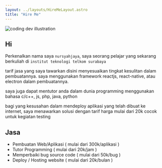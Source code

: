 ```yaml
---
layout: ../layouts/HireMeLayout.astro
title: "Hire Me"
---
```


<div>
  <img src="/assets/dev.svg" class="sm:w-1/2 mx-auto" alt="coding dev illustration">
</div>

## Hi

Perkenalkan nama saya `nursyahjaya`, saya seorang pelajar yang sekarang berkuliah di `institut teknologi telkom surabaya`

tarif jasa yang saya tawarkan disini menyesuaikan tingkat kesulitan dalam pembuatannya. saya menggunakan framework reactjs, react-native, atau electron dalam pembuatannya.

saya juga dapat mentutor anda dalam dunia programming menggunakan bahasa c/c++, js, php, java, python

bagi yang kesusahan dalam mendeploy aplikasi yang telah dibuat ke internet, saya menawarkan solusi dengan tarif harga mulai dari 20k cocok untuk kegiatan testing

## Jasa

- Pembuatan Web/Aplikasi ( mulai dari 300k/aplikasi )
- Tutor Programming ( mulai dari 20k/jam )
- Memperbaiki bug source code ( mulai dari 50k/bug )
- Deploy / Hosting website ( mulai dari 20k/bulan )
